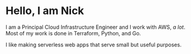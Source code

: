 # Hello, I am Nick

I am a Principal Cloud Infrastructure Engineer and I work with AWS, _a lot_. Most of my work is done in Terraform, Python, and Go.

I like making serverless web apps that serve small but useful purposes.
